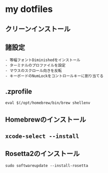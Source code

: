 # my dotfiles

## クリーンインストール
## 諸設定
    - 等幅フォントDiminishedをインストール
    - ターミナルのプロファイルを設定
    - マウスのスクロール向きを反転
    - キーボードのNumLockをコントロールキーに割り当てる
## .zprofile
```
eval $(/opt/homebrew/bin/brew shellenv
```

## Homebrewのインストール

## `xcode-select --install`

## Rosetta2のインストール
```
sudo softwareupdate --install-rosetta
```


